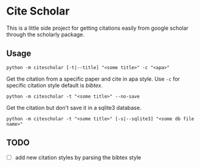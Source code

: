 # Cite Scholar

This is a little side project for getting citations easily from google scholar through the scholarly package.

## Usage

```
python -m citescholar [-t|--title] "<some title>" -c "<apa>"
```

Get the citation from a specific paper and cite in apa style. Use `-c` for specific citation style
default is _bibtex_.

```
python -m citescholar -t "<some title>" --no-save
```

Get the citation but don't save it in a sqlite3 database.

```
python -m citescholar -t "<some title>" [-s|--sqlite3] "<some db file name>"
```

## TODO

- [ ] add new citation styles by parsing the bibtex style
